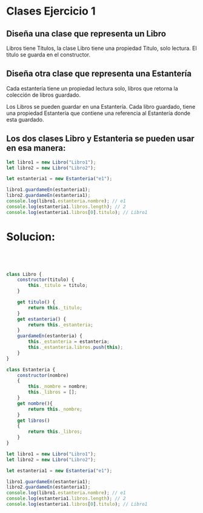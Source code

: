 [//]: # ( spellcheck-language es )
<!-- Global site tag (gtag.js) - Google Analytics -->
<script async src="https://www.googletagmanager.com/gtag/js?id=UA-58458282-5"></script>
<script>
  window.dataLayer = window.dataLayer || [];
  function gtag(){dataLayer.push(arguments);}
  gtag('js', new Date());

  gtag('config', 'UA-58458282-5');
</script>

# Clases Ejercicio 1 
## Diseña una clase que representa un Libro
Libros tiene Títulos, la clase Libro tiene una propiedad Titulo, solo lectura. El titulo se guarda en el constructor.


## Diseña otra clase que representa una Estantería
Cada estantería tiene un propiedad lectura solo, libros que retorna la colección de libros guardado.

Los Libros se pueden guardar en una Estantería. Cada libro guardado, tiene una propiedad Estantería que contiene una referencia al Estantería donde esta guardado.

## Los dos clases Libro y Estanteria se pueden usar en esa manera:
```javascript
let libro1 = new Libro("Libro1");
let libro2 = new Libro("Libro2");

let estanteria1 = new Estanteria("e1");

libro1.guardameEn(estanteria1);
libro2.guardameEn(estanteria1);
console.log(libro1.estanteria.nombre); // e1
console.log(estanteria1.libros.length); // 2
console.log(estanteria1.libros[0].titulo); // Libro1

```






# Solucion:


```javascript




class Libro {
    constructor(titulo) {
        this._titulo = titulo;
    }

    get titulo() {
        return this._titulo;
    }
    get estanteria() {
        return this._estanteria;
    }
    guardameEn(estanteria) {
        this._estanteria = estanteria;
        this._estanteria.libros.push(this);
    }
}

class Estanteria {
    constructor(nombre)
    {
        this._nombre = nombre;
        this._libros = [];
    }
    get nombre(){
        return this._nombre;
    }
    get libros()
    {
        return this._libros;
    }
}

let libro1 = new Libro("Libro1");
let libro2 = new Libro("Libro2");

let estanteria1 = new Estanteria("e1");

libro1.guardameEn(estanteria1);
libro2.guardameEn(estanteria1);
console.log(libro1.estanteria.nombre); // e1
console.log(estanteria1.libros.length); // 2
console.log(estanteria1.libros[0].titulo); // Libro1
```

